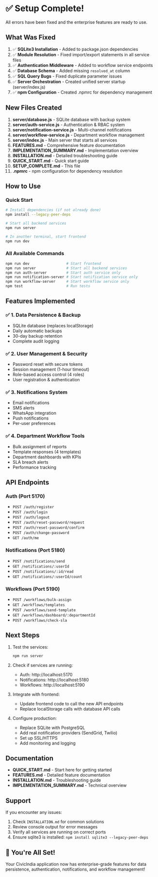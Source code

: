 # ✅ Setup Complete!

All errors have been fixed and the enterprise features are ready to use.

## What Was Fixed

1. ✅ **SQLite3 Installation** - Added to package.json dependencies
2. ✅ **Module Resolution** - Fixed import/export statements in all service files
3. ✅ **Authentication Middleware** - Added to workflow service endpoints
4. ✅ **Database Schema** - Added missing `resolved_at` column
5. ✅ **SQL Query Bugs** - Fixed duplicate parameter issues
6. ✅ **Server Orchestration** - Created unified server startup (server/index.js)
7. ✅ **npm Configuration** - Created .npmrc for dependency management

## New Files Created

1. **server/database.js** - SQLite database with backup system
2. **server/auth-service.js** - Authentication & RBAC system
3. **server/notification-service.js** - Multi-channel notifications
4. **server/workflow-service.js** - Department workflow management
5. **server/index.js** - Main server that starts all services
6. **FEATURES.md** - Comprehensive feature documentation
7. **IMPLEMENTATION_SUMMARY.md** - Implementation overview
8. **INSTALLATION.md** - Detailed troubleshooting guide
9. **QUICK_START.md** - Quick start guide
10. **SETUP_COMPLETE.md** - This file
11. **.npmrc** - npm configuration for dependency resolution

## How to Use

### Quick Start
```bash
# Install dependencies (if not already done)
npm install --legacy-peer-deps

# Start all backend services
npm run server

# In another terminal, start frontend
npm run dev
```

### All Available Commands
```bash
npm run dev                 # Start frontend
npm run server              # Start all backend services
npm run auth-server         # Start auth service only
npm run notification-server # Start notification service only
npm run workflow-server     # Start workflow service only
npm test                    # Run tests
```

## Features Implemented

### ✅ 1. Data Persistence & Backup
- SQLite database (replaces localStorage)
- Daily automatic backups
- 30-day backup retention
- Complete audit logging

### ✅ 2. User Management & Security
- Password reset with secure tokens
- Session management (1-hour timeout)
- Role-based access control (4 roles)
- User registration & authentication

### ✅ 3. Notifications System
- Email notifications
- SMS alerts
- WhatsApp integration
- Push notifications
- Per-user preferences

### ✅ 4. Department Workflow Tools
- Bulk assignment of reports
- Template responses (4 templates)
- Department dashboards with KPIs
- SLA breach alerts
- Performance tracking

## API Endpoints

### Auth (Port 5170)
- `POST /auth/register`
- `POST /auth/login`
- `POST /auth/logout`
- `POST /auth/reset-password/request`
- `POST /auth/reset-password/confirm`
- `POST /auth/change-password`
- `GET /auth/me`

### Notifications (Port 5180)
- `POST /notifications/send`
- `GET /notifications/:userId`
- `POST /notifications/:id/read`
- `GET /notifications/:userId/count`

### Workflows (Port 5190)
- `POST /workflows/bulk-assign`
- `GET /workflows/templates`
- `POST /workflows/send-template`
- `GET /workflows/dashboard/:departmentId`
- `POST /workflows/check-sla`

## Next Steps

1. Test the services:
   ```bash
   npm run server
   ```

2. Check if services are running:
   - Auth: http://localhost:5170
   - Notifications: http://localhost:5180
   - Workflows: http://localhost:5190

3. Integrate with frontend:
   - Update frontend code to call the new API endpoints
   - Replace localStorage calls with database API calls

4. Configure production:
   - Replace SQLite with PostgreSQL
   - Add real notification providers (SendGrid, Twilio)
   - Set up SSL/HTTPS
   - Add monitoring and logging

## Documentation

- **QUICK_START.md** - Start here for getting started
- **FEATURES.md** - Detailed feature documentation
- **INSTALLATION.md** - Troubleshooting guide
- **IMPLEMENTATION_SUMMARY.md** - Technical overview

## Support

If you encounter any issues:
1. Check `INSTALLATION.md` for common solutions
2. Review console output for error messages
3. Verify all services are running on correct ports
4. Ensure sqlite3 is installed: `npm install sqlite3 --legacy-peer-deps`

## 🎉 You're All Set!

Your CivicIndia application now has enterprise-grade features for data persistence, authentication, notifications, and workflow management!
